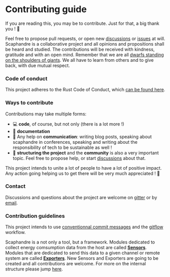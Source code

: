 # Contributing guide

If you are reading this, you may be  to contribute. Just for that, a big thank you ! 👏

Feel free to propose pull requests, or open new [discussions](https://github.com/hubblo-org/scaphandre/discussions) or [issues](https://github.com/hubblo-org/scaphandre/issues) at will. Scaphandre is a collaborative project and all opinions and propositions shall be heard and studied. The contributions will be received with kindness, gratitude and with an open mind. Remember that we are all [dwarfs standing on the shoulders of giants](https://en.wikipedia.org/wiki/Standing_on_the_shoulders_of_giants). We all have to learn from others and to give back, with due mutual respect.
### Code of conduct

This project adheres to the Rust Code of Conduct, which [can be found here](https://www.rust-lang.org/conduct.html).
### Ways to contribute

Contributions may take multiple forms:
- 💻 **code**, of course, but not only (there is a lot more !)
- 📖 **documentation**
- 🎤 Any help on **communication**: writing blog posts, speaking about scaphandre in conferences, speaking and writing about the responsibility of tech to be sustainable as well !
- 🧬 **structuring the project** and the **community** is also a very important topic. Feel free to propose help, or start [discussions](https://github.com/hubblo-org/scaphandre/discussions) about that.

This project intends to unite a lot of people to have a lot of positive impact. Any action going helping us to get there will be very much appreciated ! 🎉
### Contact

Discussions and questions about the project are welcome on [gitter](https://gitter.im/hubblo-org/scaphandre?utm_source=badge&utm_medium=badge&utm_campaign=pr-badge&utm_content=badge) or by [email](mailto://bpetit@hubblo.org?Subject=About%20Scaphandre).
### Contribution guidelines

This project intends to use [conventionnal commit messages](https://conventionalcommits.org/) and the [gitflow](https://nvie.com/posts/a-successful-git-branching-model/) workflow.

Scaphandre is a not only a tool, but a framework. Modules dedicated to collect energy comsumption data from the host are called [**Sensors**](docs/sensors).
Modules that are dedicated to send this data to a given channel or remote system are called [**Exporters**](docs/exporters). New Sensors and Exporters are going to be created and all contributions are welcome. For more on the internal structure please jump [here](explanations/internal-structure.md).